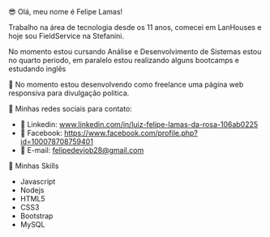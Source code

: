 😎 Olá, meu nome é Felipe Lamas!

Trabalho na área de tecnologia desde os 11 anos, comecei em LanHouses e hoje sou FieldService na Stefanini.

No momento estou cursando Análise e Desenvolvimento de Sistemas estou no quarto periodo, em paralelo estou realizando alguns bootcamps e estudando inglês

🔭 No momento estou desenvolvendo como freelance uma página web responsiva para divulgação politica.

💬 Minhas redes sociais para contato:

- 🔗 Linkedin: www.linkedin.com/in/luiz-felipe-lamas-da-rosa-106ab0225
- 🔗 Facebook: https://www.facebook.com/profile.php?id=100078708759401
- 📧 E-mail: felipedevjob28@gmail.com


🚀 Minhas Skills
 - Javascript  
 - Nodejs 
 - HTML5 
 - CSS3 
 - Bootstrap  
 - MySQL 
